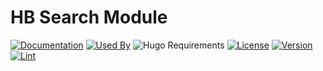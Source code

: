# HB Search Module

[![Documentation](https://img.shields.io/badge/docs-references-blue?logo=hugo&style=flat-square)](https://hb.hugomods.com)
[![Used By](https://img.shields.io/badge/dynamic/json?color=success&label=used+by&query=repositories_humanize&logo=hugo&style=flat-square&url=https://api.razonyang.com/v1/github/dependents/hbstack/search)](https://github.com/hbstack/search/network/dependents)
![Hugo Requirements](https://img.shields.io/badge/dynamic/json?color=important&label=requirements&query=requirements&logo=hugo&style=flat-square&url=https://api.razonyang.com/v1/hugo/modules/github.com/hbstack/search)
[![License](https://img.shields.io/github/license/hbstack/search?style=flat-square)](https://github.com/hbstack/search/blob/main/LICENSE)
[![Version](https://img.shields.io/badge/dynamic/json?color=blue&label=version&query=name&url=https://api.razonyang.com/v1/github/tag/hbstack/search&style=flat-square)](https://github.com/hbstack/search/tags)
[![Lint](https://github.com/hbstack/search/actions/workflows/lint.yml/badge.svg?style=flat-square)](https://github.com/hbstack/search/actions/workflows/lint.yml)
